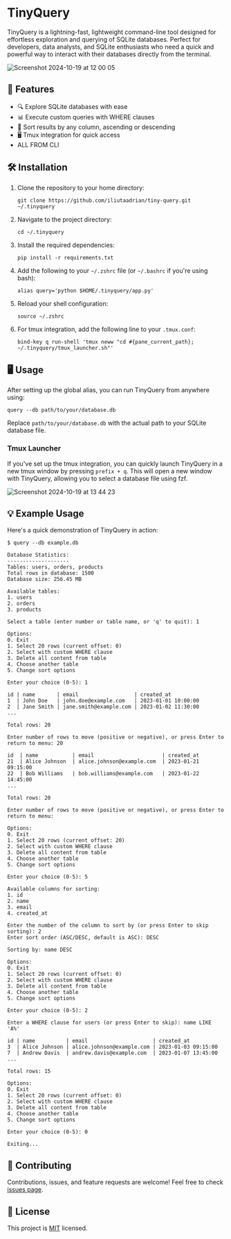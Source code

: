 # TinyQuery

TinyQuery is a lightning-fast, lightweight command-line tool designed for effortless exploration and querying of SQLite databases. Perfect for developers, data analysts, and SQLite enthusiasts who need a quick and powerful way to interact with their databases directly from the terminal.

![Screenshot 2024-10-19 at 12 00 05](https://github.com/user-attachments/assets/8be492ca-b662-44e3-b5b7-81e845f0b631)

## 🚀 Features
- 🔍 Explore SQLite databases with ease
- 📊 Execute custom queries with WHERE clauses
- 🔀 Sort results by any column, ascending or descending
- 🖥️ Tmux integration for quick access
- ALL FROM CLI

## 🛠 Installation

1. Clone the repository to your home directory:
   ```
   git clone https://github.com/iliutaadrian/tiny-query.git ~/.tinyquery
   ```

2. Navigate to the project directory:
   ```
   cd ~/.tinyquery
   ```

3. Install the required dependencies:
   ```
   pip install -r requirements.txt
   ```

4. Add the following to your `~/.zshrc` file (or `~/.bashrc` if you're using bash):
   ```
   alias query='python $HOME/.tinyquery/app.py'
   ```

5. Reload your shell configuration:
   ```
   source ~/.zshrc
   ```

6. For tmux integration, add the following line to your `.tmux.conf`:
   ```
   bind-key q run-shell 'tmux neww "cd #{pane_current_path}; ~/.tinyquery/tmux_launcher.sh"'
   ```

## 🖥 Usage

After setting up the global alias, you can run TinyQuery from anywhere using:

```
query --db path/to/your/database.db
```

Replace `path/to/your/database.db` with the actual path to your SQLite database file.

### Tmux Launcher

If you've set up the tmux integration, you can quickly launch TinyQuery in a new tmux window by pressing `prefix + q`. This will open a new window with TinyQuery, allowing you to select a database file using fzf.


![Screenshot 2024-10-19 at 13 44 23](https://github.com/user-attachments/assets/c9bc6f66-acf0-4969-86e0-254c421d88b4)



## 💡 Example Usage

Here's a quick demonstration of TinyQuery in action:

```
$ query --db example.db

Database Statistics:
--------------------
Tables: users, orders, products
Total rows in database: 1500
Database size: 256.45 MB

Available tables:
1. users
2. orders
3. products

Select a table (enter number or table name, or 'q' to quit): 1

Options:
0. Exit
1. Select 20 rows (current offset: 0)
2. Select with custom WHERE clause
3. Delete all content from table
4. Choose another table
5. Change sort options

Enter your choice (0-5): 1

id | name       | email                  | created_at          
1  | John Doe   | john.doe@example.com   | 2023-01-01 10:00:00 
2  | Jane Smith | jane.smith@example.com | 2023-01-02 11:30:00 
...

Total rows: 20

Enter number of rows to move (positive or negative), or press Enter to return to menu: 20

id  | name           | email                      | created_at          
21  | Alice Johnson  | alice.johnson@example.com  | 2023-01-21 09:15:00 
22  | Bob Williams   | bob.williams@example.com   | 2023-01-22 14:45:00 
...

Total rows: 20

Enter number of rows to move (positive or negative), or press Enter to return to menu: 

Options:
0. Exit
1. Select 20 rows (current offset: 20)
2. Select with custom WHERE clause
3. Delete all content from table
4. Choose another table
5. Change sort options

Enter your choice (0-5): 5

Available columns for sorting:
1. id
2. name
3. email
4. created_at

Enter the number of the column to sort by (or press Enter to skip sorting): 2
Enter sort order (ASC/DESC, default is ASC): DESC

Sorting by: name DESC

Options:
0. Exit
1. Select 20 rows (current offset: 0)
2. Select with custom WHERE clause
3. Delete all content from table
4. Choose another table
5. Change sort options

Enter your choice (0-5): 2

Enter a WHERE clause for users (or press Enter to skip): name LIKE 'A%'

id | name          | email                     | created_at          
3  | Alice Johnson | alice.johnson@example.com | 2023-01-03 09:15:00 
7  | Andrew Davis  | andrew.davis@example.com  | 2023-01-07 13:45:00 
...

Total rows: 15

Options:
0. Exit
1. Select 20 rows (current offset: 0)
2. Select with custom WHERE clause
3. Delete all content from table
4. Choose another table
5. Change sort options

Enter your choice (0-5): 0

Exiting...
```

## 🤝 Contributing

Contributions, issues, and feature requests are welcome! Feel free to check [issues page](https://github.com/iliutaadrian/TinyQuery/issues).

## 📝 License

This project is [MIT](https://choosealicense.com/licenses/mit/) licensed.

